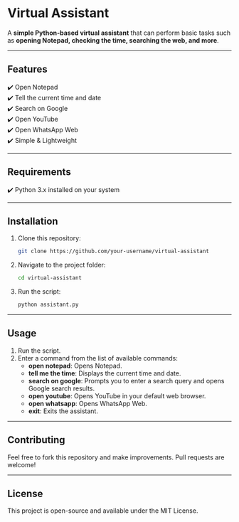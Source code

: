# Virtual Assistant  

A **simple Python-based virtual assistant** that can perform basic tasks such as **opening Notepad, checking the time, searching the web, and more**.  

---

## Features  

✔️ Open Notepad  
✔️ Tell the current time and date  
✔️ Search on Google  
✔️ Open YouTube  
✔️ Open WhatsApp Web  
✔️ Simple & Lightweight  

---
## Requirements

✔️ Python 3.x installed on your system

---
## Installation

1. Clone this repository:
   ```sh
   git clone https://github.com/your-username/virtual-assistant
   ```
2. Navigate to the project folder:
   ```sh
   cd virtual-assistant
   ```
3. Run the script:
   ```sh
   python assistant.py
   ```

---
## Usage

1. Run the script.
2. Enter a command from the list of available commands:
   - **open notepad**: Opens Notepad.
   - **tell me the time**: Displays the current time and date.
   - **search on google**: Prompts you to enter a search query and opens Google search results.
   - **open youtube**: Opens YouTube in your default web browser.
   - **open whatsapp**: Opens WhatsApp Web.
   - **exit**: Exits the assistant.

---
## Contributing

Feel free to fork this repository and make improvements. Pull requests are welcome!

---
## License

This project is open-source and available under the MIT License.

